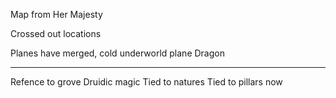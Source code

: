 Map from Her Majesty

Crossed out locations

Planes have merged, cold underworld plane
Dragon

---
Refence to grove
Druidic magic
Tied to natures
Tied to pillars now